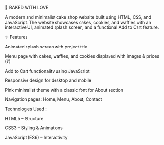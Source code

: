 🍰 BAKED WITH LOVE

A modern and minimalist cake shop website built using HTML, CSS, and JavaScript.
The website showcases cakes, cookies, and waffles with an interactive UI, animated splash screen, and a functional Add to Cart feature.

✨ Features

Animated splash screen with project title

Menu page with cakes, waffles, and cookies displayed with images & prices (₹)

Add to Cart functionality using JavaScript

Responsive design for desktop and mobile

Pink minimalist theme with a classic font for About section

Navigation pages: Home, Menu, About, Contact

Technologies Used :

HTML5 – Structure

CSS3 – Styling & Animations

JavaScript (ES6) – Interactivity
